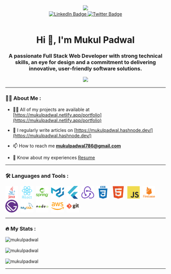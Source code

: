 <div id="header" align="center">
  <img src="https://media.giphy.com/media/M9gbBd9nbDrOTu1Mqx/giphy.gif" width="100"/>
  
  <div id="badges">
    <a href="https://www.linkedin.com/in/mukulpadwal">
      <img src="https://img.shields.io/badge/LinkedIn-blue?style=for-the-badge&logo=linkedin&logoColor=white" alt="LinkedIn Badge"/>
    </a>
<!--     <a href="your-youtube-URL">
      <img src="https://img.shields.io/badge/Instagram-pruple?style=for-the-badge&logo=instagram&logoColor=white" alt="Instagram Badge"/>
    </a> -->
    <a href="https://twitter.com/padwalmukul">
      <img src="https://img.shields.io/badge/Twitter-blue?style=for-the-badge&logo=twitter&logoColor=white" alt="Twitter Badge"/>
    </a>
  </div>
  
  <img src="https://komarev.com/ghpvc/?username=mukulpadwal&style=flat-square&color=blue" alt=""/>
  
  <h1>Hi 👋, I'm Mukul Padwal</h1>
  <h3>A passionate Full Stack Web Developer with strong technical skills, an eye for design and a commitment to delivering innovative, user‑friendly   software solutions.</h3>

</div>

<div align="center">
  <img src="https://media.giphy.com/media/2IudUHdI075HL02Pkk/giphy.gif"/>
</div>

---

### :woman_technologist: About Me :

- 👨‍💻 All of my projects are available at [https://mukulpadwal.netlify.app/portfolio](https://mukulpadwal.netlify.app/portfolio)

- 📝 I regularly write articles on [https://mukulpadwal.hashnode.dev/](https://mukulpadwal.hashnode.dev/)

- 📫 How to reach me **mukulpadwal786@gmail.com**

- 📄 Know about my experiences [Resume](https://drive.google.com/file/d/1ppUUel-4fe8FWjkAsq5EA4-ysw4tV3Ln/view?usp=share_link)

---

### :hammer_and_wrench: Languages and Tools :

<div>
  <img src="https://github.com/devicons/devicon/blob/master/icons/java/java-original-wordmark.svg" title="Java" alt="Java" width="40" height="40"/>&nbsp;
  <img src="https://github.com/devicons/devicon/blob/master/icons/react/react-original-wordmark.svg" title="React" alt="React" width="40" height="40"/>&nbsp;
  <img src="https://github.com/devicons/devicon/blob/master/icons/spring/spring-original-wordmark.svg" title="Spring" alt="Spring" width="40" height="40"/>&nbsp;
  <img src="https://github.com/devicons/devicon/blob/master/icons/materialui/materialui-original.svg" title="Material UI" alt="Material UI" width="40" height="40"/>&nbsp;
  <img src="https://github.com/devicons/devicon/blob/master/icons/flutter/flutter-original.svg" title="Flutter" alt="Flutter" width="40" height="40"/>&nbsp;
  <img src="https://github.com/devicons/devicon/blob/master/icons/redux/redux-original.svg" title="Redux" alt="Redux " width="40" height="40"/>&nbsp;
  <img src="https://github.com/devicons/devicon/blob/master/icons/css3/css3-plain-wordmark.svg"  title="CSS3" alt="CSS" width="40" height="40"/>&nbsp;
  <img src="https://github.com/devicons/devicon/blob/master/icons/html5/html5-original.svg" title="HTML5" alt="HTML" width="40" height="40"/>&nbsp;
  <img src="https://github.com/devicons/devicon/blob/master/icons/javascript/javascript-original.svg" title="JavaScript" alt="JavaScript" width="40" height="40"/>&nbsp;
  <img src="https://github.com/devicons/devicon/blob/master/icons/firebase/firebase-plain-wordmark.svg" title="Firebase" alt="Firebase" width="40" height="40"/>&nbsp;
  <img src="https://github.com/devicons/devicon/blob/master/icons/gatsby/gatsby-original.svg" title="Gatsby"  alt="Gatsby" width="40" height="40"/>&nbsp;
  <img src="https://github.com/devicons/devicon/blob/master/icons/mysql/mysql-original-wordmark.svg" title="MySQL"  alt="MySQL" width="40" height="40"/>&nbsp;
  <img src="https://github.com/devicons/devicon/blob/master/icons/nodejs/nodejs-original-wordmark.svg" title="NodeJS" alt="NodeJS" width="40" height="40"/>&nbsp;
  <img src="https://github.com/devicons/devicon/blob/master/icons/amazonwebservices/amazonwebservices-plain-wordmark.svg" title="AWS" alt="AWS" width="40" height="40"/>&nbsp;
  <img src="https://github.com/devicons/devicon/blob/master/icons/git/git-original-wordmark.svg" title="Git" **alt="Git" width="40" height="40"/>
</div>

---

### :fire: My Stats :

<div align="left">
  <img src="http://github-readme-streak-stats.herokuapp.com?user=mukulpadwal&theme=dark&background=000000" alt="mukulpadwal" />
</div>
&nbsp;
<div align="left">
  <img src="https://github-readme-stats.vercel.app/api?username=mukulpadwal&theme=dark&background=000000" alt="mukulpadwal" />
</div>
&nbsp;
<div align="left">
  <img src="https://github-readme-stats.vercel.app/api/top-langs?username=mukulpadwal&theme=dark&background=000000&layout=compact" alt="mukulpadwal" />
</div>

---
